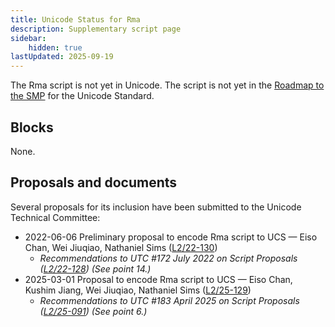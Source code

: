```yaml
---
title: Unicode Status for Rma
description: Supplementary script page
sidebar:
    hidden: true
lastUpdated: 2025-09-19
---
```


The Rma script is not yet in Unicode. The script is not yet in the [Roadmap to the SMP](http://www.unicode.org/roadmaps/smp/) for the Unicode Standard.

## Blocks

None.

## Proposals and documents

Several proposals for its inclusion have been submitted to the Unicode Technical Committee:
- 2022-06-06 Preliminary proposal to encode Rma script to UCS — Eiso Chan, Wei Jiuqiao, Nathaniel Sims ([L2/22-130](http://www.unicode.org/cgi-bin/GetMatchingDocs.pl?L2/22-130))
  - _Recommendations to UTC #172 July 2022 on Script Proposals ([L2/22-128](http://www.unicode.org/cgi-bin/GetMatchingDocs.pl?L2/22-128)) (See point 14.)_
- 2025-03-01 Proposal to encode Rma script to UCS — Eiso Chan, Kushim Jiang, Wei Jiuqiao, Nathaniel Sims ([L2/25-129](http://www.unicode.org/cgi-bin/GetMatchingDocs.pl?L2/25-129))
  - _Recommendations to UTC #183 April 2025 on Script Proposals ([L2/25-091](http://www.unicode.org/cgi-bin/GetMatchingDocs.pl?L2/25-091)) (See point 6.)_
